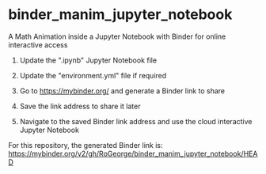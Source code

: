 # binder_manim_jupyter_notebook
A Math Animation inside a Jupyter Notebook with Binder for online interactive access
  
1. Update the ".ipynb" Jupyter Notebook file
2. Update the "environment.yml" file if required
3. Go to https://mybinder.org/ and generate a Binder link to share
4. Save the link address to share it later
  
5. Navigate to the saved Binder link address and use the cloud interactive Jupyter Notebook  
  
For this repository, the generated Binder link is:  
https://mybinder.org/v2/gh/RoGeorge/binder_manim_jupyter_notebook/HEAD
